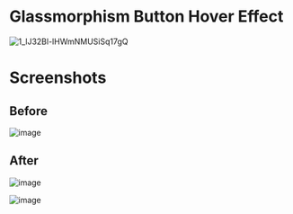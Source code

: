 # Glassmorphism Button Hover Effect

![1_lJ32Bl-lHWmNMUSiSq17gQ](https://user-images.githubusercontent.com/72864817/171863780-16f7afb7-32a5-4547-a427-23c8a8ed0524.png)

# Screenshots

## Before

![image](https://user-images.githubusercontent.com/72864817/177171331-baa75209-1af9-48b2-9294-fa0f2a8270b0.png)

## After

![image](https://user-images.githubusercontent.com/72864817/177171549-fbf1a154-d7a1-4bd9-82f7-5ea7554da238.png)

![image](https://user-images.githubusercontent.com/72864817/177171688-40a2276a-6093-4f9c-9237-9a45d0687fb9.png)



